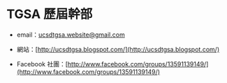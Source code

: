 # TGSA 歷屆幹部

*   email：ucsdtgsa.website@gmail.com

*   網站：[http://ucsdtgsa.blogspot.com/](http://ucsdtgsa.blogspot.com/)

*   Facebook 社團：[http://www.facebook.com/groups/13591139149/](http://www.facebook.com/groups/13591139149/)